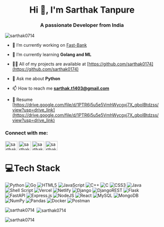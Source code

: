 <h1 align="center">Hi 👋, I'm Sarthak Tanpure</h1>
<h3 align="center">A passionate Developer from India</h3>

<p align="left"> <img src="https://komarev.com/ghpvc/?username=sarthak0714&label=Profile%20views&color=ff7070&style=flat" alt="sarthak0714" /> </p>

- 🔭 I’m currently working on [Fast-Bank](https://github.com/sarthak0714/Fast-Bank)

- 🌱 I’m currently learning **Golang and ML**

- 👨‍💻 All of my projects are available at [https://github.com/sarthak0174](https://github.com/sarthak0174)

- 💬 Ask me about **Python**

- 📫 How to reach me **sarthak.t1403@gmail.com**

- 📄 Resume [https://drive.google.com/file/d/1PTR6j5u5e5VmhWycgxj7X_gboIBtdzss/view?usp=drive_link](https://drive.google.com/file/d/1PTR6j5u5e5VmhWycgxj7X_gboIBtdzss/view?usp=drive_link)

<h3 align="left">Connect with me:</h3>
<p align="left">
<a href="https://twitter.com/sarthakt0714" target="blank"><img align="center" src="https://raw.githubusercontent.com/rahuldkjain/github-profile-readme-generator/master/src/images/icons/Social/twitter.svg" alt="sarthakt0714" height="30" width="40" /></a>
<a href="https://linkedin.com/in/sarthaktanpure" target="blank"><img align="center" src="https://raw.githubusercontent.com/rahuldkjain/github-profile-readme-generator/master/src/images/icons/Social/linked-in-alt.svg" alt="sarthaktanpure" height="30" width="40" /></a>
<a href="https://codeforces.com/profile/sarthak0714" target="blank"><img align="center" src="https://raw.githubusercontent.com/rahuldkjain/github-profile-readme-generator/master/src/images/icons/Social/codeforces.svg" alt="sarthak0714" height="30" width="40" /></a>
<a href="https://www.leetcode.com/sarthak0714" target="blank"><img align="center" src="https://raw.githubusercontent.com/rahuldkjain/github-profile-readme-generator/master/src/images/icons/Social/leet-code.svg" alt="sarthak0714" height="30" width="40" /></a>
</p>

# 💻Tech Stack
![Python](https://img.shields.io/badge/python-3670A0?style=for-the-badge&logo=python&logoColor=ffdd54) ![Go](https://img.shields.io/badge/go-%2300ADD8.svg?style=for-the-badge&logo=go&logoColor=white) ![HTML5](https://img.shields.io/badge/html5-%23E34F26.svg?style=for-the-badge&logo=html5&logoColor=white) ![JavaScript](https://img.shields.io/badge/javascript-%23323330.svg?style=for-the-badge&logo=javascript&logoColor=%23F7DF1E) ![C++](https://img.shields.io/badge/c++-%2300599C.svg?style=for-the-badge&logo=c%2B%2B&logoColor=white) ![C](https://img.shields.io/badge/c-%2300599C.svg?style=for-the-badge&logo=c&logoColor=white) ![CSS3](https://img.shields.io/badge/css3-%231572B6.svg?style=for-the-badge&logo=css3&logoColor=white) ![Java](https://img.shields.io/badge/java-%23ED8B00.svg?style=for-the-badge&logo=java&logoColor=white) ![Shell Script](https://img.shields.io/badge/shell_script-%23121011.svg?style=for-the-badge&logo=gnu-bash&logoColor=white) ![Vercel](https://img.shields.io/badge/vercel-%23000000.svg?style=for-the-badge&logo=vercel&logoColor=white) ![Netlify](https://img.shields.io/badge/netlify-%23000000.svg?style=for-the-badge&logo=netlify&logoColor=#00C7B7) ![Django](https://img.shields.io/badge/django-%23092E20.svg?style=for-the-badge&logo=django&logoColor=white) ![DjangoREST](https://img.shields.io/badge/DJANGO-REST-ff1709?style=for-the-badge&logo=django&logoColor=white&color=ff1709&labelColor=gray) ![Flask](https://img.shields.io/badge/flask-%23000.svg?style=for-the-badge&logo=flask&logoColor=white) ![FastAPI](https://img.shields.io/badge/FastAPI-005571?style=for-the-badge&logo=fastapi) ![Express.js](https://img.shields.io/badge/express.js-%23404d59.svg?style=for-the-badge&logo=express&logoColor=%2361DAFB) ![NodeJS](https://img.shields.io/badge/node.js-6DA55F?style=for-the-badge&logo=node.js&logoColor=white) ![React](https://img.shields.io/badge/react-%2320232a.svg?style=for-the-badge&logo=react&logoColor=%2361DAFB) ![MySQL](https://img.shields.io/badge/mysql-%2300f.svg?style=for-the-badge&logo=mysql&logoColor=white) ![MongoDB](https://img.shields.io/badge/MongoDB-%234ea94b.svg?style=for-the-badge&logo=mongodb&logoColor=white) ![NumPy](https://img.shields.io/badge/numpy-%23013243.svg?style=for-the-badge&logo=numpy&logoColor=white) ![Pandas](https://img.shields.io/badge/pandas-%23150458.svg?style=for-the-badge&logo=pandas&logoColor=white) ![Docker](https://img.shields.io/badge/docker-%230db7ed.svg?style=for-the-badge&logo=docker&logoColor=white) ![Postman](https://img.shields.io/badge/Postman-FF6C37?style=for-the-badge&logo=postman&logoColor=white)

<p><img align="left" src="https://github-readme-stats.vercel.app/api/top-langs?username=sarthak0714&show_icons=true&theme=tokyonight&locale=en&layout=compact" alt="sarthak0714" /></p>

<p>&nbsp;<img align="center" src="https://github-readme-stats.vercel.app/api?username=sarthak0714&show_icons=true&theme=tokyonight&locale=en" alt="sarthak0714" /></p>

<p><img align="center" src="https://github-readme-streak-stats.herokuapp.com/?user=sarthak0714&" alt="sarthak0714" /></p>
